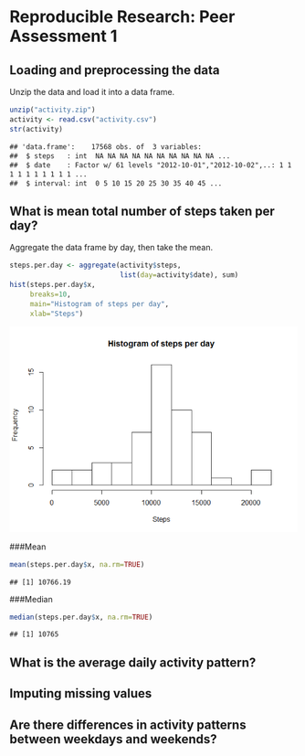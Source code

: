 # Reproducible Research: Peer Assessment 1


## Loading and preprocessing the data
Unzip the data and load it into a data frame.

```r
unzip("activity.zip")
activity <- read.csv("activity.csv")
str(activity)
```

```
## 'data.frame':	17568 obs. of  3 variables:
##  $ steps   : int  NA NA NA NA NA NA NA NA NA NA ...
##  $ date    : Factor w/ 61 levels "2012-10-01","2012-10-02",..: 1 1 1 1 1 1 1 1 1 1 ...
##  $ interval: int  0 5 10 15 20 25 30 35 40 45 ...
```



## What is mean total number of steps taken per day?
Aggregate the data frame by day, then take the mean.

```r
steps.per.day <- aggregate(activity$steps, 
                           list(day=activity$date), sum)
hist(steps.per.day$x, 
     breaks=10, 
     main="Histogram of steps per day",
     xlab="Steps")
```

![](PA1_template_files/figure-html/unnamed-chunk-2-1.png)

###Mean

```r
mean(steps.per.day$x, na.rm=TRUE)
```

```
## [1] 10766.19
```
###Median

```r
median(steps.per.day$x, na.rm=TRUE)
```

```
## [1] 10765
```



## What is the average daily activity pattern?



## Imputing missing values



## Are there differences in activity patterns between weekdays and weekends?
